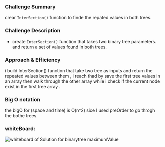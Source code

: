 ### Challenge Summary
crear ``InterSection()`` function to finde the repated values in both trees.

### Challenge Description
- create ``InterSection()`` function that takes two binary tree parameters. and return a set of values found in both trees.

### Approach & Efficiency
i build InterSection() function that take two tree as inputs and return the repeated values between them , i reach thad by save the first tree values in an array then walk through the other array while i check if the current node exist in the first tree array .

### Big O notation
the bigO for (space and time) is O(n^2) sice I used preOrder to go throgh the bothe trees.

### whiteBoard:
![whiteboard of Solution for binarytree maximumValue](https://i.ibb.co/nP7x6b/InterSection-tree.png)
